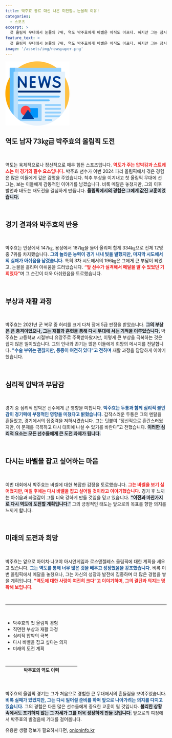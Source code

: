 ```yaml
---
title: 박주효 동료 대신 나온 미안함… 눈물의 이유!
categories:
  - 스포츠
excerpt: >
  첫 올림픽 무대에서 눈물의 7위, 역도 박주효에게 바벨은 아직도 아프다. 하지만 그는 잠시 쉬고 다시 도전할 결심을 다졌다. 며칠만 지나면 바벨이 다시 보고 싶어질 거예요! 그의 재도약을 응원해 주세요.
feature_text: >
  첫 올림픽 무대에서 눈물의 7위, 역도 박주효에게 바벨은 아직도 아프다. 하지만 그는 잠시 쉬고 다시 도전할 결심을 다졌다. 며칠만 지나면 바벨이 다시 보고 싶어질 거예요! 그의 재도약을 응원해 주세요.
image: '/assets/img/newspaper.png'
---
```


<p><img src="/assets/img/newspaper.png" alt="kimp 속보" /></p>

<h2 data-ke-size="size26">역도 남자 73㎏급 박주효의 올림픽 도전</h2>

<p data-ke-size="size16">&nbsp;</p>

<p>역도는 육체적으로나 정신적으로 매우 힘든 스포츠입니다. <b><span style="color: #ee2323;">역도가 주는 압박감과 스트레스는 이 경기의 필수 요소입니다.</span></b> 박주효 선수가 이번 2024 파리 올림픽에서 겪은 경험은 많은 이들에게 깊은 감명을 주었습니다. 척추 부상을 이겨내고 첫 올림픽 무대에 선 그는, 보는 이들에게 감동적인 이야기를 남겼습니다. 비록 메달은 놓쳤지만, 그의 이후 발언과 태도는 재도전을 결심하게 만듭니다. <b><span style="background-color: #21538527;">올림픽에서의 경험은 그에게 값진 교훈이었습니다.</span></b></p>

<p data-ke-size="size16">&nbsp;</p>

<h2 data-ke-size="size26">경기 결과와 박주효의 반응</h2>

<p data-ke-size="size16">&nbsp;</p>

<p>박주효는 인상에서 147㎏, 용상에서 187㎏을 들어 올리며 합계 334㎏으로 전체 12명 중 7위를 차지했습니다. <b><span style="color: #1a5490;">그의 놀라운 능력이 경기 내내 빛을 발했지만, 마지막 시도에서의 실패가 아쉬움을 남겼습니다.</span></b> 특히 3차 시도에서의 196㎏은 그에게 큰 부담이 되었고, 눈물을 흘리며 아쉬움을 드러냈습니다. <b><span style="color: #ee2323;">“앞 선수가 실격해서 메달을 딸 수 있었던 기회였다”</span></b>며 그 순간이 더욱 아쉬웠음을 토로했습니다. </p>

<p data-ke-size="size16">&nbsp;</p>

<h2 data-ke-size="size26">부상과 재활 과정</h2>

<p data-ke-size="size16">&nbsp;</p>

<p>박주효는 2021년 군 복무 중 허리를 크게 다쳐 장애 5급 판정을 받았습니다. <b><span style="background-color: #21538527;">그의 부상은 큰 충격이었으나, 그는 재활과 훈련을 통해 다시 무대에 서는 기적을 이루었습니다.</span></b> 박주효는 고등학교 시절부터 유망주로 주목받아왔지만, 이렇게 큰 부상을 극복하는 것은 쉽지 않은 일이었습니다. 그의 인내와 끈기는 많은 이들에게 희망의 메시지를 전달합니다. <b><span style="color: #1a5490;">"수술 부위는 괜찮지만, 통증이 여전히 있다"고 전하며</span></b> 재활 과정을 담담하게 이야기했습니다.</p>

<p data-ke-size="size16">&nbsp;</p>

<h2 data-ke-size="size26">심리적 압박과 부담감</h2>

<p data-ke-size="size16">&nbsp;</p>

<p>경기 중 심리적 압박은 선수에게 큰 영향을 미칩니다. <b><span style="color: #1a5490;">박주효는 두통과 함께 심리적 불안감이 경기력에 부정적인 영향을 미쳤다고 밝혔습니다.</span></b> 갑작스러운 두통은 그의 멘탈을 흔들었고, 경기에서의 집중력을 저하시켰습니다. 그는 덧붙여 “정신적으로 혼란스러웠지만, 이 문제를 극복하고 다시 대회에 나설 수 있기를 바란다”고 전했습니다. <b><span style="background-color: #21538527;">이러한 심리적 요소는 모든 선수들에게 큰 도전 과제가 됩니다.</span></b></p>

<p data-ke-size="size16">&nbsp;</p>

<h2 data-ke-size="size26">다시는 바벨을 잡고 싶어하는 마음</h2>

<p data-ke-size="size16">&nbsp;</p>

<p>이번 대회에서 박주효는 바벨에 대한 복잡한 감정을 토로했습니다. <b><span style="color: #ee2323;">그는 바벨을 보기 싫어졌지만, 며칠 후에는 다시 바벨을 잡고 싶어질 것이라고 이야기했습니다.</span></b> 경기 후 느끼는 아쉬움과 좌절감이 그를 더욱 강하게 만들 것임을 믿고 있습니다. <b><span style="background-color: #21538527;">"이전과 마찬가지로 다시 역도에 도전할 계획입니다."</span></b> 그의 긍정적인 태도는 앞으로의 목표를 향한 의지를 느끼게 합니다. </p>

<p data-ke-size="size16">&nbsp;</p>

<h2 data-ke-size="size26">미래의 도전과 희망</h2>

<p data-ke-size="size16">&nbsp;</p>

<p>박주효는 앞으로 아이치·나고야 아시안게임과 로스앤젤레스 올림픽에 대한 계획을 세우고 있습니다. <b><span style="color: #1a5490;">그는 역도를 통해 너무 많은 것을 배우고 성장했음을 강조했습니다.</span></b> 비록 이번 올림픽에서 메달을 놓쳤으나, 그는 자신의 성장과 발전에 집중하며 더 많은 경험을 쌓을 계획입니다. <b><span style="color: #ee2323;">"역도에 대한 사랑이 여전히 크다"고 이야기하며, 그의 결단과 의지는 명확해 보입니다.</span></b></p>

<p data-ke-size="size16">&nbsp;</p>

<hr>

<p data-ke-size="size16">&nbsp;</p>

<ul>
    <li>박주효의 첫 올림픽 경험</li>
    <li>직면한 부상과 재활 과정</li>
    <li>심리적 압박의 극복</li>
    <li>다시 바벨을 잡고 싶다는 의지</li>
    <li>미래의 도전 계획</li>
</ul>

<p data-ke-size="size16">&nbsp;</p>

<table style="width: 100%; height: 30px;">
    <tr>
        <td style="text-align: center; height: 17px;">
            <b>박주효의 역도 이력</b>
        </td>
    </tr>
    <tr>
        <td style="text-align: center; height: 17px;"><b>2019년</b> 파타야 세계선수권대회 7위</td>
    </tr>
    <tr>
        <td style="text-align: center; height: 17px;"><b>2023년</b> 항저우 아시안게임 참가</td>
    </tr>
    <tr>
        <td style="text-align: center; height: 17px;"><b>2024년</b> 파리 올림픽 참가</td>
    </tr>
</table>

<p data-ke-size="size16">&nbsp;</p>

<p>박주효의 올림픽 경기는 그가 처음으로 경험한 큰 무대에서의 흔들림을 보여주었습니다. <b><span style="color: #1a5490;">비록 실패가 있었지만, 그는 다시 일어설 준비를 하며 앞으로 나아가려는 의지를 다지고 있습니다.</span></b> 그의 경험은 다른 많은 선수들에게 중요한 교훈이 될 것입니다. <b><span style="background-color: #21538527;">불리한 상황 속에서도 포기하지 않는 그 자세가 그를 더욱 성장하게 만들 것입니다.</span></b> 앞으로의 여정에서 박주효의 발걸음에 기대를 걸어봅니다.</p>
유용한 생활 정보가 필요하시다면, <a href="https://onioninfo.kr" rel="dofollow">onioninfo.kr</a>


